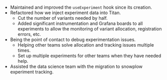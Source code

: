 - Maintained and improved the `useExperiment` hook since its creation.
- Refactored how we inject experiment data into Titan.
	- Cut the number of variants needed by half.
	- Added significant instrumentation and Grafana boards to all experiments to allow the monitoring of variant allocation, registration errors, etc.
- Being the point of contact to debug experimentation issues.
	- Helping other teams solve allocation and tracking issues multiple times.
	- Set up multiple experiments for other teams when they have needed help.
- Assisted the data science team with the migration to snowplow experiment tracking.